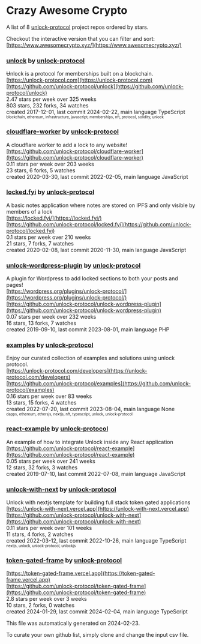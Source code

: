# Crazy Awesome Crypto
A list of 8 [unlock-protocol](https://github.com/unlock-protocol) project repos ordered by stars.  

Checkout the interactive version that you can filter and sort: 
[https://www.awesomecrypto.xyz/](https://www.awesomecrypto.xyz/)  


### [unlock](https://github.com/unlock-protocol/unlock) by [unlock-protocol](https://github.com/unlock-protocol)  
Ʉnlock is a protocol for memberships built on a blockchain.  
[https://unlock-protocol.com](https://unlock-protocol.com)  
[https://github.com/unlock-protocol/unlock](https://github.com/unlock-protocol/unlock)  
2.47 stars per week over 325 weeks  
803 stars, 232 forks, 34 watches  
created 2017-12-01, last commit 2024-02-22, main language TypeScript  
<sub><sup>blockchain, ethereum, infrastructure, javascript, memberships, nft, protocol, solidity, unlock</sup></sub>


### [cloudflare-worker](https://github.com/unlock-protocol/cloudflare-worker) by [unlock-protocol](https://github.com/unlock-protocol)  
A cloudflare worker to add a lock to any website!  
[https://github.com/unlock-protocol/cloudflare-worker](https://github.com/unlock-protocol/cloudflare-worker)  
0.11 stars per week over 203 weeks  
23 stars, 6 forks, 5 watches  
created 2020-03-30, last commit 2022-02-05, main language JavaScript  


### [locked.fyi](https://github.com/unlock-protocol/locked.fyi) by [unlock-protocol](https://github.com/unlock-protocol)  
A basic notes application where notes are stored on IPFS and only visible by members of a lock  
[https://locked.fyi/](https://locked.fyi/)  
[https://github.com/unlock-protocol/locked.fyi](https://github.com/unlock-protocol/locked.fyi)  
0.1 stars per week over 210 weeks  
21 stars, 7 forks, 7 watches  
created 2020-02-08, last commit 2020-11-30, main language JavaScript  


### [unlock-wordpress-plugin](https://github.com/unlock-protocol/unlock-wordpress-plugin) by [unlock-protocol](https://github.com/unlock-protocol)  
A plugin for Wordpress to add locked sections to both your posts and pages!  
[https://wordpress.org/plugins/unlock-protocol/](https://wordpress.org/plugins/unlock-protocol/)  
[https://github.com/unlock-protocol/unlock-wordpress-plugin](https://github.com/unlock-protocol/unlock-wordpress-plugin)  
0.07 stars per week over 232 weeks  
16 stars, 13 forks, 7 watches  
created 2019-09-10, last commit 2023-08-01, main language PHP  


### [examples](https://github.com/unlock-protocol/examples) by [unlock-protocol](https://github.com/unlock-protocol)  
Enjoy our curated collection of examples and solutions using unlock protocol.  
[https://unlock-protocol.com/developers](https://unlock-protocol.com/developers)  
[https://github.com/unlock-protocol/examples](https://github.com/unlock-protocol/examples)  
0.16 stars per week over 83 weeks  
13 stars, 15 forks, 4 watches  
created 2022-07-20, last commit 2023-08-04, main language None  
<sub><sup>dapps, ethereum, ethersjs, nextjs, nft, typescript, unlock, unlock-protocol</sup></sub>


### [react-example](https://github.com/unlock-protocol/react-example) by [unlock-protocol](https://github.com/unlock-protocol)  
An example of how to integrate Unlock inside any React application  
[https://github.com/unlock-protocol/react-example](https://github.com/unlock-protocol/react-example)  
0.05 stars per week over 241 weeks  
12 stars, 32 forks, 3 watches  
created 2019-07-10, last commit 2022-07-08, main language JavaScript  


### [unlock-with-next](https://github.com/unlock-protocol/unlock-with-next) by [unlock-protocol](https://github.com/unlock-protocol)  
Unlock with nextjs template for building full stack token gated applications  
[https://unlock-with-next.vercel.app](https://unlock-with-next.vercel.app)  
[https://github.com/unlock-protocol/unlock-with-next](https://github.com/unlock-protocol/unlock-with-next)  
0.11 stars per week over 101 weeks  
11 stars, 4 forks, 2 watches  
created 2022-03-12, last commit 2022-10-26, main language TypeScript  
<sub><sup>nextjs, unlock, unlock-protocol, unlockjs</sup></sub>


### [token-gated-frame](https://github.com/unlock-protocol/token-gated-frame) by [unlock-protocol](https://github.com/unlock-protocol)  
  
[https://token-gated-frame.vercel.app](https://token-gated-frame.vercel.app)  
[https://github.com/unlock-protocol/token-gated-frame](https://github.com/unlock-protocol/token-gated-frame)  
2.8 stars per week over 3 weeks  
10 stars, 2 forks, 0 watches  
created 2024-01-29, last commit 2024-02-04, main language TypeScript  


This file was automatically generated on 2024-02-23.  

To curate your own github list, simply clone and change the input csv file.  